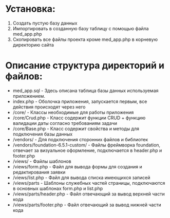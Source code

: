 # Установка:
1) Создать пустую базу данных
2) Импортировать в созданную базу таблицу с помощью файла med_app.php
3) Скопировать все файлы проекта кроме med_app.php в корневую директорию сайта

# Описание структура директорий и файлов:
+ med_app.sql                           - Здесь описана таблица базы данных используемая приложением.
+ index.php                             - Оболочка приложения, запускается первым, все действия происходят через него
+ /core/                                - Классы необходимые для работы приложения
+ /core/Сrud.php                        - Класс содержит функции CRUD + функцию валидации даты согласно требованиям задачи
+ /core/Base.php                        - Класс содержит свойства и методы для подключения базы данных
+ /vendors/                             - Для подключения сторонних файлов и библиотек
+ /vendors/foundation-6.5.1-custom/     - Файлы фреймворка foundation, отвечает за визуальное оформление, подключается в header.php и footer.php
+ /views/                               - Файлы шаблонов
+ /views/form.php                       - Файл для вывода формы для создания и редактирования заявки
+ /views/list.php                       - Файл для вывода списка имеющихся записей
+ /views/parts                          - Шаблоны служебных частей страницы, подключаются в основных шаблонах form.php и list.php
+ /views/parts/header.php               - Файл отвечающий за вывод верхней части кода
+ /views/parts/footer.php               - Файл отвечающий за вывод нижней части кода



